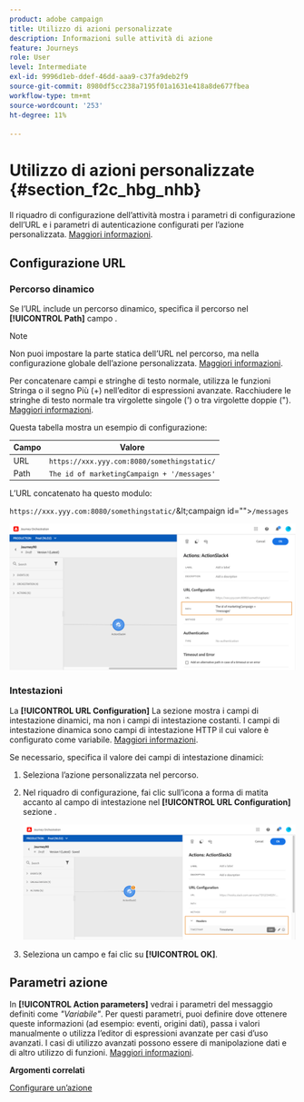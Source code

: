 ```yaml
---
product: adobe campaign
title: Utilizzo di azioni personalizzate
description: Informazioni sulle attività di azione
feature: Journeys
role: User
level: Intermediate
exl-id: 9996d1eb-ddef-46dd-aaa9-c37fa9deb2f9
source-git-commit: 8980df5cc238a7195f01a1631e418a8de677fbea
workflow-type: tm+mt
source-wordcount: '253'
ht-degree: 11%

---
```


# Utilizzo di azioni personalizzate {#section_f2c_hbg_nhb}

Il riquadro di configurazione dell’attività mostra i parametri di configurazione dell’URL e i parametri di autenticazione configurati per l’azione personalizzata. [Maggiori informazioni](../action/about-custom-action-configuration.md).

## Configurazione URL

### Percorso dinamico

Se l’URL include un percorso dinamico, specifica il percorso nel **[!UICONTROL Path]** campo .

>[!NOTE]
>
>Non puoi impostare la parte statica dell’URL nel percorso, ma nella configurazione globale dell’azione personalizzata. [Maggiori informazioni](../action/about-custom-action-configuration.md).

Per concatenare campi e stringhe di testo normale, utilizza le funzioni Stringa o il segno Più (+) nell’editor di espressioni avanzate. Racchiudere le stringhe di testo normale tra virgolette singole (&#39;) o tra virgolette doppie (&quot;). [Maggiori informazioni](../expression/expressionadvanced.md).

Questa tabella mostra un esempio di configurazione:

| Campo | Valore |
| --- | --- |
| URL | `https://xxx.yyy.com:8080/somethingstatic/` |
| Path | `The id of marketingCampaign + '/messages'` |

L’URL concatenato ha questo modulo:

`https://xxx.yyy.com:8080/somethingstatic/`\&lt;campaign id=&quot;&quot;>`/messages`

![](../assets/journey-custom-action-url.png)

### Intestazioni

La **[!UICONTROL URL Configuration]** La sezione mostra i campi di intestazione dinamici, ma non i campi di intestazione costanti. I campi di intestazione dinamica sono campi di intestazione HTTP il cui valore è configurato come variabile. [Maggiori informazioni](../action/about-custom-action-configuration.md).

Se necessario, specifica il valore dei campi di intestazione dinamici:

1. Seleziona l’azione personalizzata nel percorso.
1. Nel riquadro di configurazione, fai clic sull’icona a forma di matita accanto al campo di intestazione nel **[!UICONTROL URL Configuration]** sezione .

   ![](../assets/journey-dynamicheaderfield.png)

1. Seleziona un campo e fai clic su **[!UICONTROL OK]**.

## Parametri azione

In **[!UICONTROL Action parameters]** vedrai i parametri del messaggio definiti come _&quot;Variabile&quot;_. Per questi parametri, puoi definire dove ottenere queste informazioni (ad esempio: eventi, origini dati), passa i valori manualmente o utilizza l’editor di espressioni avanzate per casi d’uso avanzati. I casi di utilizzo avanzati possono essere di manipolazione dati e di altro utilizzo di funzioni. [Maggiori informazioni](../expression/expressionadvanced.md).

**Argomenti correlati**

[Configurare un’azione](../action/about-custom-action-configuration.md)
